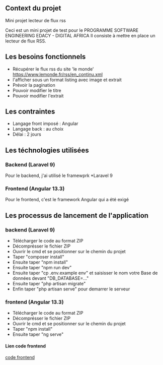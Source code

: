 ## Context du projet
Mini projet lecteur de flux rss

Ceci est un mini projet de test pour le PROGRAMME SOFTWARE ENGINEERING EDACY - DIGITAL AFRICA
Il consiste à mettre en place un lecteur de flux RSS.

## Les besoins fonctionnels
* Récupérer le flux rss du site 'le monde' https://www.lemonde.fr/rss/en_continu.xml
* l'afficher sous un format listing avec image et extrait
* Prévoir la pagination
* Pouvoir modifier le titre
* Pouvoir modifier l'extrait

## Les contraintes
* Langage front imposé : Angular
* Langage back : au choix
* Délai : 2 jours

## Les téchnologies utilisées
### Backend (Laravel 9)
Pour le backend, j'ai utilisé le framewprk *Laravel 9

### Frontend (Angular 13.3)
Pour le frontend, c'est le framework Angular qui a été exigé

## Les processus de lancement de l'application
### backend (Laravel 9)
* Télécharger le code au format ZIP
* Décomprésser le fichier ZIP
* Ouvrir le cmd et se positionner sur le chemin du projet
* Taper "composer install"
* Ensuite taper "npm install"
* Ensuite taper "npm run dev"
* Ensuite taper "cp .env.example env" et saisisser le nom votre Base de données devant "DB_DATABASE=..."
* Ensuite taper "php artisan migrate"
* Enfin taper "php artisan serve" pour demarrer le serveur

### frontend (Angular 13.3)
* Télécharger le code au format ZIP
* Décomprésser le fichier ZIP
* Ouvrir le cmd et se positionner sur le chemin du projet
* Taper "npm install"
* Ensuite taper "ng serve"

#### Lien code frontend
[code frontend](https://github.com/dialloibrahimakhaliloulaye/front_rss_reader)
